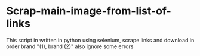 # Scrap-main-image-from-list-of-links
This script in written in python using selenium, scrape links and download in order brand "(1), brand (2)" also ignore  some errors 
